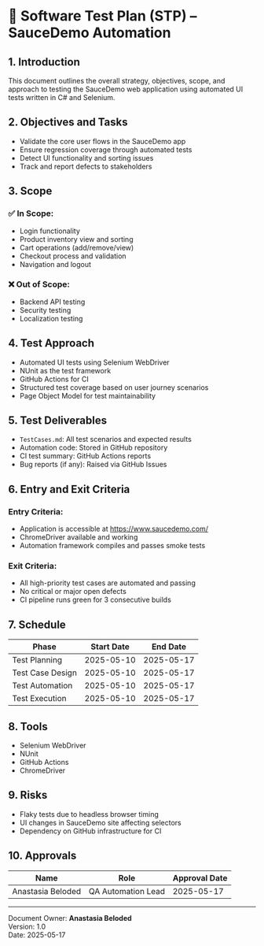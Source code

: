 ﻿# 🧪 Software Test Plan (STP) – SauceDemo Automation

## 1. Introduction
This document outlines the overall strategy, objectives, scope, and approach to testing the SauceDemo web application using automated UI tests written in C# and Selenium.

## 2. Objectives and Tasks
- Validate the core user flows in the SauceDemo app
- Ensure regression coverage through automated tests
- Detect UI functionality and sorting issues
- Track and report defects to stakeholders

## 3. Scope
### ✅ In Scope:
- Login functionality
- Product inventory view and sorting
- Cart operations (add/remove/view)
- Checkout process and validation
- Navigation and logout

### ❌ Out of Scope:
- Backend API testing
- Security testing
- Localization testing

## 4. Test Approach
- Automated UI tests using Selenium WebDriver
- NUnit as the test framework
- GitHub Actions for CI
- Structured test coverage based on user journey scenarios
- Page Object Model for test maintainability

## 5. Test Deliverables
- `TestCases.md`: All test scenarios and expected results
- Automation code: Stored in GitHub repository
- CI test summary: GitHub Actions reports
- Bug reports (if any): Raised via GitHub Issues

## 6. Entry and Exit Criteria
### Entry Criteria:
- Application is accessible at https://www.saucedemo.com/
- ChromeDriver available and working
- Automation framework compiles and passes smoke tests

### Exit Criteria:
- All high-priority test cases are automated and passing
- No critical or major open defects
- CI pipeline runs green for 3 consecutive builds

## 7. Schedule
| Phase               | Start Date | End Date   |
|--------------------|------------ |------------|
| Test Planning       | 2025-05-10 | 2025-05-17 |
| Test Case Design    | 2025-05-10 | 2025-05-17 |
| Test Automation     | 2025-05-10 | 2025-05-17 |
| Test Execution      | 2025-05-10 | 2025-05-17 |

## 8. Tools
- Selenium WebDriver
- NUnit
- GitHub Actions
- ChromeDriver

## 9. Risks
- Flaky tests due to headless browser timing
- UI changes in SauceDemo site affecting selectors
- Dependency on GitHub infrastructure for CI

## 10. Approvals
| Name               | Role              | Approval Date |
|--------------------|-------------------|----------------|
| Anastasia Beloded  | QA Automation Lead| 2025-05-17     |


---

Document Owner: **Anastasia Beloded**  
Version: 1.0  
Date: 2025-05-17 

